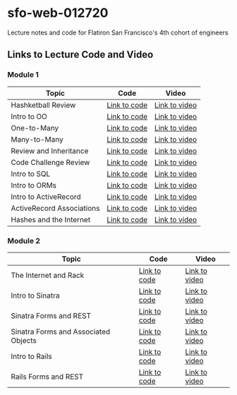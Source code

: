# sfo-web-012720

Lecture notes and code for Flatiron San Francisco's 4th cohort of engineers

## Links to Lecture Code and Video

### Module 1

| Topic            | Code                | Video                |
| -----            | ----                | -----                |
| Hashketball Review       | [Link to code](https://github.com/learn-co-students/sfo-web-012720/tree/master/01-hashketball-review) | [Link to video](https://youtu.be/-K0aG5sxvc8) |
| Intro to OO       | [Link to code](https://github.com/learn-co-students/sfo-web-012720/tree/master/02-intro-oo) | [Link to video](https://youtu.be/deY16ZTEOWY) |
| One-to-Many | [Link to code](https://github.com/learn-co-students/sfo-web-012720/tree/master/03-one-to-many) | [Link to video](https://youtu.be/cK7SCT-4vFc) |
| Many-to-Many | [Link to code](https://github.com/learn-co-students/sfo-web-012720/tree/master/04-many-to-many) | [Link to video](https://youtu.be/cmc5Fr8UZzo) |
| Review and Inheritance | [Link to code](https://github.com/learn-co-students/sfo-web-012720/tree/master/05-intro-inheritance-oo-my-pets) | [Link to video](https://youtu.be/ACzv9-XNlQ0) |
| Code Challenge Review | [Link to code](https://github.com/learn-co-students/sfo-web-012720/tree/master/06-cc-review) | [Link to video](https://youtu.be/2dilles8FBs) |
| Intro to SQL | [Link to code](https://github.com/learn-co-students/sfo-web-012720/tree/master/07-intro-sql) | [Link to video](https://youtu.be/mGTBb25Br9Q) |
| Intro to ORMs | [Link to code](https://github.com/learn-co-students/sfo-web-012720/tree/master/08-intro-orms) | [Link to video](https://youtu.be/grRBPRZ_oXw) |
| Intro to ActiveRecord | [Link to code](https://github.com/learn-co-students/sfo-web-012720/tree/master/09-active-record-intro) | [Link to video](https://youtu.be/GYPaLJti-G0) |
| ActiveRecord Associations | [Link to code](https://github.com/learn-co-students/sfo-web-012720/tree/master/10-active-record-associations) | [Link to video](https://youtu.be/N7XrfIr-hn0) |
| Hashes and the Internet | [Link to code](https://github.com/learn-co-students/sfo-web-012720/tree/master/11-hashes-and-the-internet) | [Link to video](https://youtu.be/5GoiwZ0UgCk) |

### Module 2

| Topic            | Code                | Video                |
| -----            | ----                | -----                |
| The Internet and Rack | [Link to code](https://github.com/learn-co-students/sfo-web-012720/tree/master/13-rack) | [Link to video](https://youtu.be/HvIdcbv4xdg) |
| Intro to Sinatra | [Link to code](https://github.com/learn-co-students/sfo-web-012720/tree/master/14-intro-sinatra-mvc) | [Link to video](https://youtu.be/5Y9r3oPjBH0) |
| Sinatra Forms and REST | [Link to code](https://github.com/learn-co-students/sfo-web-012720/tree/master/15-sinatra-forms-and-rest) | [Link to video](https://youtu.be/oStZ1jQsDPE) |
| Sinatra Forms and Associated Objects | [Link to code](https://github.com/learn-co-students/sfo-web-012720/tree/master/16-sinatra-forms-and-associated-objects) | [Link to video](https://youtu.be/9MOtlyb0_Yw) |
| Intro to Rails | [Link to code](https://github.com/learn-co-students/sfo-web-012720/tree/master/18-intro-rails) | [Link to video](https://youtu.be/08iSwV4VC5g) |
| Rails Forms and REST | [Link to code](https://github.com/learn-co-students/sfo-web-012720/tree/master/19-rails-forms-rest) | [Link to video](https://youtu.be/cShu5wwDc70)
